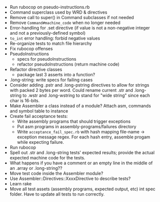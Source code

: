- Run rubocop on pseudo-instructions.rb
- Command superclass used by WRD & directives
- Remove call to super() in Command subclasses if not needed
- Remove `Command#machine_code` when no longer needed
- Error-handling for .set directive (if value is not a non-negative
  integer and not a previously-defined symbol)
- `to_int` error handling:  forbid negative values
- Re-organize tests to match file hierarchy
- Fix rubocop offenses
- PseudoInstructions
    - specs for pseudoInstructions
    - refactor pseudoInstructions (return machine code)
- Refactor directive classes
    - package last 3 asserts into a function?
- .long-string:  write specs for failing cases
- Consider adding .pstr and .long-pstring directives to allow for
  strings with packed 2 bytes per word.
  Could rename current .str and .long-string to .wstr and .long-wstring
  to stand for "wide string" since each char is 16-bits.
- Make Assembler a class instead of a module?
  Attach asm, commands and symbol table to instance
- Create fail acceptance tests:
    - Write assembly programs that should trigger exceptions
    - Put asm programs in assembly-programs/failures directory
    - Write `acceptance_fail_spec.rb` with hash mapping
      file-name -> exception message regex.
      For each hash entry, assemble progam while expecting failure.
- Run rubocop
- Spell out .str and .long-string tests' expected results; provide
  the actual expected machine code for the tests.
- What happens if you have a comment or an empty line in the middle
  of an .array or .long-string??
- Move test code inside the Assembler module?
- Use Assembler::Directives::XxxxDirective to describe tests?
- Learn rake
- Move all test assets (assembly programs, expected output, etc)
  int spec folder.  Have to update all tests to run correctly.
